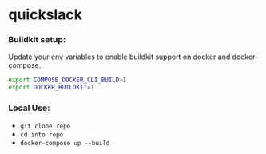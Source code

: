 # quickslack

### Buildkit setup:

Update your env variables to enable buildkit support on docker and docker-compose.
```bash
export COMPOSE_DOCKER_CLI_BUILD=1
export DOCKER_BUILDKIT=1
```
### Local Use:
- ``` git clone repo ```
- ``` cd into repo ```
- ``` docker-compose up --build ```


